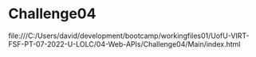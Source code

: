 # Challenge04
file:///C:/Users/david/development/bootcamp/workingfiles01/UofU-VIRT-FSF-PT-07-2022-U-LOLC/04-Web-APIs/Challenge04/Main/index.html